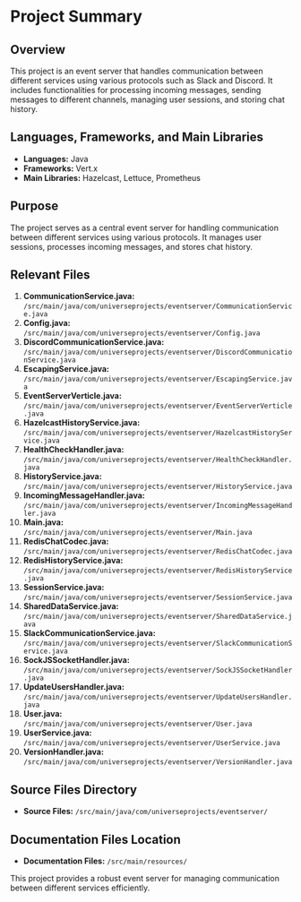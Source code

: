 # Project Summary

## Overview
This project is an event server that handles communication between different services using various protocols such as Slack and Discord. It includes functionalities for processing incoming messages, sending messages to different channels, managing user sessions, and storing chat history.

## Languages, Frameworks, and Main Libraries
- **Languages:** Java
- **Frameworks:** Vert.x
- **Main Libraries:** Hazelcast, Lettuce, Prometheus

## Purpose
The project serves as a central event server for handling communication between different services using various protocols. It manages user sessions, processes incoming messages, and stores chat history.

## Relevant Files
1. **CommunicationService.java:** `/src/main/java/com/universeprojects/eventserver/CommunicationService.java`
2. **Config.java:** `/src/main/java/com/universeprojects/eventserver/Config.java`
3. **DiscordCommunicationService.java:** `/src/main/java/com/universeprojects/eventserver/DiscordCommunicationService.java`
4. **EscapingService.java:** `/src/main/java/com/universeprojects/eventserver/EscapingService.java`
5. **EventServerVerticle.java:** `/src/main/java/com/universeprojects/eventserver/EventServerVerticle.java`
6. **HazelcastHistoryService.java:** `/src/main/java/com/universeprojects/eventserver/HazelcastHistoryService.java`
7. **HealthCheckHandler.java:** `/src/main/java/com/universeprojects/eventserver/HealthCheckHandler.java`
8. **HistoryService.java:** `/src/main/java/com/universeprojects/eventserver/HistoryService.java`
9. **IncomingMessageHandler.java:** `/src/main/java/com/universeprojects/eventserver/IncomingMessageHandler.java`
10. **Main.java:** `/src/main/java/com/universeprojects/eventserver/Main.java`
11. **RedisChatCodec.java:** `/src/main/java/com/universeprojects/eventserver/RedisChatCodec.java`
12. **RedisHistoryService.java:** `/src/main/java/com/universeprojects/eventserver/RedisHistoryService.java`
13. **SessionService.java:** `/src/main/java/com/universeprojects/eventserver/SessionService.java`
14. **SharedDataService.java:** `/src/main/java/com/universeprojects/eventserver/SharedDataService.java`
15. **SlackCommunicationService.java:** `/src/main/java/com/universeprojects/eventserver/SlackCommunicationService.java`
16. **SockJSSocketHandler.java:** `/src/main/java/com/universeprojects/eventserver/SockJSSocketHandler.java`
17. **UpdateUsersHandler.java:** `/src/main/java/com/universeprojects/eventserver/UpdateUsersHandler.java`
18. **User.java:** `/src/main/java/com/universeprojects/eventserver/User.java`
19. **UserService.java:** `/src/main/java/com/universeprojects/eventserver/UserService.java`
20. **VersionHandler.java:** `/src/main/java/com/universeprojects/eventserver/VersionHandler.java`

## Source Files Directory
- **Source Files:** `/src/main/java/com/universeprojects/eventserver/`

## Documentation Files Location
- **Documentation Files:** `/src/main/resources/`

This project provides a robust event server for managing communication between different services efficiently.
